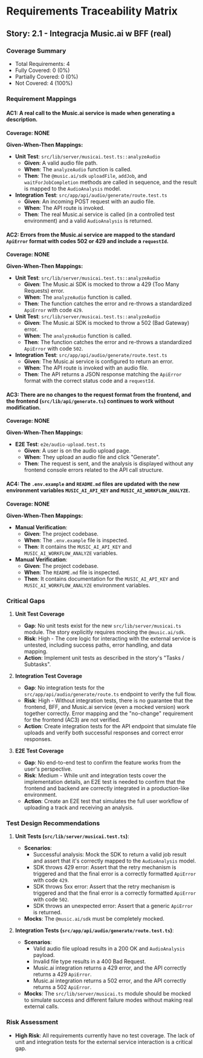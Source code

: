# Requirements Traceability Matrix

## Story: 2.1 - Integracja Music.ai w BFF (real)

### Coverage Summary

- Total Requirements: 4
- Fully Covered: 0 (0%)
- Partially Covered: 0 (0%)
- Not Covered: 4 (100%)

### Requirement Mappings

#### AC1: A real call to the Music.ai service is made when generating a description.

**Coverage: NONE**

**Given-When-Then Mappings:**

- **Unit Test**: `src/lib/server/musicai.test.ts::analyzeAudio`
  - **Given**: A valid audio file path.
  - **When**: The `analyzeAudio` function is called.
  - **Then**: The `@music.ai/sdk` `uploadFile`, `addJob`, and `waitForJobCompletion` methods are called in sequence, and the result is mapped to the `AudioAnalysis` model.
- **Integration Test**: `src/app/api/audio/generate/route.test.ts`
  - **Given**: An incoming POST request with an audio file.
  - **When**: The API route is invoked.
  - **Then**: The real Music.ai service is called (in a controlled test environment) and a valid `AudioAnalysis` is returned.

#### AC2: Errors from the Music.ai service are mapped to the standard `ApiError` format with codes 502 or 429 and include a `requestId`.

**Coverage: NONE**

**Given-When-Then Mappings:**

- **Unit Test**: `src/lib/server/musicai.test.ts::analyzeAudio`
  - **Given**: The Music.ai SDK is mocked to throw a 429 (Too Many Requests) error.
  - **When**: The `analyzeAudio` function is called.
  - **Then**: The function catches the error and re-throws a standardized `ApiError` with code `429`.
- **Unit Test**: `src/lib/server/musicai.test.ts::analyzeAudio`
  - **Given**: The Music.ai SDK is mocked to throw a 502 (Bad Gateway) error.
  - **When**: The `analyzeAudio` function is called.
  - **Then**: The function catches the error and re-throws a standardized `ApiError` with code `502`.
- **Integration Test**: `src/app/api/audio/generate/route.test.ts`
  - **Given**: The Music.ai service is configured to return an error.
  - **When**: The API route is invoked with an audio file.
  - **Then**: The API returns a JSON response matching the `ApiError` format with the correct status code and a `requestId`.

#### AC3: There are no changes to the request format from the frontend, and the frontend (`src/lib/api/generate.ts`) continues to work without modification.

**Coverage: NONE**

**Given-When-Then Mappings:**

- **E2E Test**: `e2e/audio-upload.test.ts`
  - **Given**: A user is on the audio upload page.
  - **When**: They upload an audio file and click "Generate".
  - **Then**: The request is sent, and the analysis is displayed without any frontend console errors related to the API call structure.

#### AC4: The `.env.example` and `README.md` files are updated with the new environment variables `MUSIC_AI_API_KEY` and `MUSIC_AI_WORKFLOW_ANALYZE`.

**Coverage: NONE**

**Given-When-Then Mappings:**

- **Manual Verification**:
  - **Given**: The project codebase.
  - **When**: The `.env.example` file is inspected.
  - **Then**: It contains the `MUSIC_AI_API_KEY` and `MUSIC_AI_WORKFLOW_ANALYZE` variables.
- **Manual Verification**:
  - **Given**: The project codebase.
  - **When**: The `README.md` file is inspected.
  - **Then**: It contains documentation for the `MUSIC_AI_API_KEY` and `MUSIC_AI_WORKFLOW_ANALYZE` environment variables.

### Critical Gaps

1.  **Unit Test Coverage**
    - **Gap**: No unit tests exist for the new `src/lib/server/musicai.ts` module. The story explicitly requires mocking the `@music.ai/sdk`.
    - **Risk**: High - The core logic for interacting with the external service is untested, including success paths, error handling, and data mapping.
    - **Action**: Implement unit tests as described in the story's "Tasks / Subtasks".

2.  **Integration Test Coverage**
    - **Gap**: No integration tests for the `src/app/api/audio/generate/route.ts` endpoint to verify the full flow.
    - **Risk**: High - Without integration tests, there is no guarantee that the frontend, BFF, and Music.ai service (even a mocked version) work together correctly. Error mapping and the "no-change" requirement for the frontend (AC3) are not verified.
    - **Action**: Create integration tests for the API endpoint that simulate file uploads and verify both successful responses and correct error responses.

3.  **E2E Test Coverage**
    - **Gap**: No end-to-end test to confirm the feature works from the user's perspective.
    - **Risk**: Medium - While unit and integration tests cover the implementation details, an E2E test is needed to confirm that the frontend and backend are correctly integrated in a production-like environment.
    - **Action**: Create an E2E test that simulates the full user workflow of uploading a track and receiving an analysis.

### Test Design Recommendations

1.  **Unit Tests (`src/lib/server/musicai.test.ts`)**:
    - **Scenarios**:
        - Successful analysis: Mock the SDK to return a valid job result and assert that it's correctly mapped to the `AudioAnalysis` model.
        - SDK throws 429 error: Assert that the retry mechanism is triggered and that the final error is a correctly formatted `ApiError` with code `429`.
        - SDK throws 5xx error: Assert that the retry mechanism is triggered and that the final error is a correctly formatted `ApiError` with code `502`.
        - SDK throws an unexpected error: Assert that a generic `ApiError` is returned.
    - **Mocks**: The `@music.ai/sdk` must be completely mocked.

2.  **Integration Tests (`src/app/api/audio/generate/route.test.ts`)**:
    - **Scenarios**:
        - Valid audio file upload results in a 200 OK and `AudioAnalysis` payload.
        - Invalid file type results in a 400 Bad Request.
        - Music.ai integration returns a 429 error, and the API correctly returns a 429 `ApiError`.
        - Music.ai integration returns a 502 error, and the API correctly returns a 502 `ApiError`.
    - **Mocks**: The `src/lib/server/musicai.ts` module should be mocked to simulate success and different failure modes without making real external calls.

### Risk Assessment

- **High Risk**: All requirements currently have no test coverage. The lack of unit and integration tests for the external service interaction is a critical gap.
